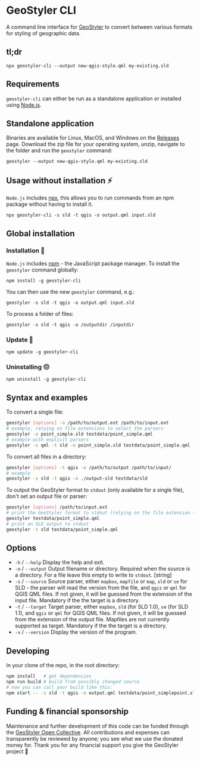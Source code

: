 # GeoStyler CLI

A command line interface for [GeoStyler](https://geostyler.org) to convert
between various formats for styling of geographic data.

## tl;dr

```
npx geostyler-cli --output new-qgis-style.qml my-existing.sld
```

## Requirements

`geostyler-cli` can either be run as a standalone application or installed using [Node.js](https://nodejs.org/).

## Standalone application

Binaries are available for Linux, MacOS, and Windows on the 
[Releases](https://github.com/geostyler/geostyler-cli/releases) page.
Download the zip file for your operating system, unzip, navigate to the folder
and run the `geostyler` command:

```
geostyler --output new-qgis-style.qml my-existing.sld
```

## Usage without installation ⚡

`Node.js` includes [npx](https://docs.npmjs.com/cli/v10/commands/npx), this
allows you to run commands from an npm package without having to install it.

```
npx geostyler-cli -s sld -t qgis -o output.qml input.sld
```

## Global installation

### Installation 💾

`Node.js` includes [npm](https://docs.npmjs.com/cli/v10/commands/npm) - the
JavaScript package manager. To install the `geostyler` command globally:

```
npm install -g geostyler-cli
```

You can then use the new `geostyler` command, e.g.:

```
geostyler -s sld -t qgis -o output.qml input.sld
```

To process a folder of files:

```
geostyler -s sld -t qgis -o /outputdir /inputdir
```


### Update 🚀

```
npm update -g geostyler-cli
```

### Uninstalling 😔

```
npm uninstall -g geostyler-cli
```


## Syntax and examples

To convert a single file:

```bash
geostyler [options] -o /path/to/output.ext /path/to/input.ext
# example, relying on file extensions to select the parsers
geostyler -o point_simple.sld testdata/point_simple.qml
# example with explicit parsers
geostyler -s qml -t sld -o point_simple.sld testdata/point_simple.qml
```

To convert all files in a directory:

```bash
geostyler [options] -t qgis -o /path/to/output /path/to/input/
# example
geostyler -s sld -t qgis -o ./output-sld testdata/sld
```

To output the GeoStyler format to `stdout` (only available for a single file), don't
set an output file or parser:

```bash
geostyler [options] /path/to/input.ext
# print the GeoStyler format to stdout (relying on the file extension to select the parser)
geostyler testdata/point_simple.qml
# print an SLD output to stdout
geostyler -t sld testdata/point_simple.qml
```

## Options

* `-h` / `--help` Display the help and exit.
* `-o` / `--output` Output filename or directory. Required when the source is a directory.
For a file leave this empty to write to `stdout`. [string]
* `-s` / `--source` Source parser, either `mapbox`, `mapfile` or `map`, 
`sld` or `se` for SLD - the parser will read the version from the file,
and `qgis` or `qml` for QGIS QML files. If not given, it will be guessed from the extension of the input file. 
Mandatory if the the target is a directory.
* `-t` / `--target` Target parser, either `mapbox`, `sld` (for SLD 1.0), `se` (for SLD 1.1),
and `qgis` or `qml` for QGIS QML files. If not given, it will be guessed from
the extension of the output file. Mapfiles are not currently supported as target.
Mandatory if the the target is a directory.
* `-v` / `--version` Display the version of the program.

## Developing

In your clone of the repo, in the root directory:

```bash
npm install   # get dependencies
npm run build # build from possibly changed source
# now you can call your build like this:
npm start -- -s sld -t qgis -o output.qml testdata/point_simplepoint.sld
```

## <a name="funding"></a>Funding & financial sponsorship

Maintenance and further development of this code can be funded through the
[GeoStyler Open Collective](https://opencollective.com/geostyler). All contributions and
expenses can transparently be reviewed by anyone; you see what we use the donated money for.
Thank you for any financial support you give the GeoStyler project 💞

